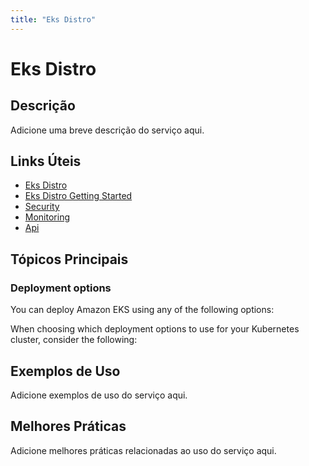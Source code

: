 ```yaml
---
title: "Eks Distro"
---
```


# Eks Distro

## Descrição

Adicione uma breve descrição do serviço aqui.

## Links Úteis

- [Eks Distro](https://docs.aws.amazon.com/eks/latest/userguide/eks-distro.html)
- [Eks Distro Getting Started](https://docs.aws.amazon.com/eks/latest/userguide/eks-distro-getting-started.html)
- [Security](https://docs.aws.amazon.com/eks/latest/userguide/security.html)
- [Monitoring](https://docs.aws.amazon.com/eks/latest/userguide/monitoring.html)
- [Api](https://docs.aws.amazon.com/eks/latest/userguide/api.html)

## Tópicos Principais

### Deployment options

You can deploy Amazon EKS using any of the following options:

When choosing which deployment options to use for your Kubernetes cluster, consider the
  following:

## Exemplos de Uso

Adicione exemplos de uso do serviço aqui.

## Melhores Práticas

Adicione melhores práticas relacionadas ao uso do serviço aqui.
